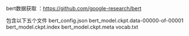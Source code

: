 bert数据获取 ：https://github.com/google-research/bert

包含以下五个文件
bert_config.json
bert_model.ckpt.data-00000-of-00001
bert_model.ckpt.index
bert_model.ckpt.meta
vocab.txt
